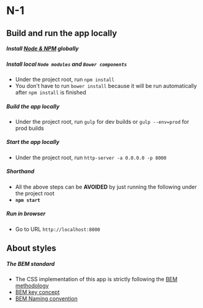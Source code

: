 N-1
===

## Build and run the app locally

##### Install [Node & NPM](http://nodejs.org) globally

##### Install local `Node modules` and `Bower components`
* Under the project root, run `npm install`
 * You don't have to run `bower install` because it will be run automatically after `npm install` is finished
 
##### Build the app locally
* Under the project root, run `gulp` for dev builds or `gulp --env=prod` for prod builds

##### Start the app locally
* Under the project root, run `http-server -a 0.0.0.0 -p 8000`

##### Shorthand
* All the above steps can be __AVOIDED__ by just running the following under the project root
 * __`npm start`__
 
##### Run in browser
* Go to URL `http://localhost:8000`

## About styles

##### The BEM standard
* The CSS implementation of this app is strictly following the [BEM methodology](https://en.bem.info/method/)
 * [BEM key concept](https://en.bem.info/method/key-concepts/)
 * [BEM Naming convention](https://en.bem.info/method/naming-convention/)
